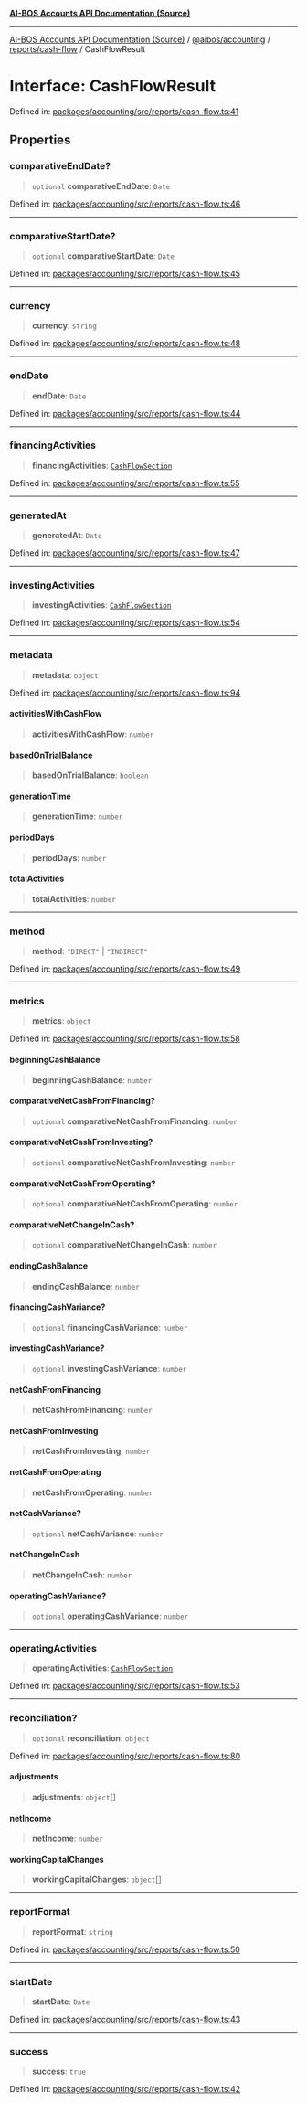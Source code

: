 [**AI-BOS Accounts API Documentation (Source)**](../../../../../README.md)

***

[AI-BOS Accounts API Documentation (Source)](../../../../../README.md) / [@aibos/accounting](../../../README.md) / [reports/cash-flow](../README.md) / CashFlowResult

# Interface: CashFlowResult

Defined in: [packages/accounting/src/reports/cash-flow.ts:41](https://github.com/pohlai88/accounts/blob/48103fb36d28b2b9bfb33472b6de2f719773cde9/packages/accounting/src/reports/cash-flow.ts#L41)

## Properties

### comparativeEndDate?

> `optional` **comparativeEndDate**: `Date`

Defined in: [packages/accounting/src/reports/cash-flow.ts:46](https://github.com/pohlai88/accounts/blob/48103fb36d28b2b9bfb33472b6de2f719773cde9/packages/accounting/src/reports/cash-flow.ts#L46)

***

### comparativeStartDate?

> `optional` **comparativeStartDate**: `Date`

Defined in: [packages/accounting/src/reports/cash-flow.ts:45](https://github.com/pohlai88/accounts/blob/48103fb36d28b2b9bfb33472b6de2f719773cde9/packages/accounting/src/reports/cash-flow.ts#L45)

***

### currency

> **currency**: `string`

Defined in: [packages/accounting/src/reports/cash-flow.ts:48](https://github.com/pohlai88/accounts/blob/48103fb36d28b2b9bfb33472b6de2f719773cde9/packages/accounting/src/reports/cash-flow.ts#L48)

***

### endDate

> **endDate**: `Date`

Defined in: [packages/accounting/src/reports/cash-flow.ts:44](https://github.com/pohlai88/accounts/blob/48103fb36d28b2b9bfb33472b6de2f719773cde9/packages/accounting/src/reports/cash-flow.ts#L44)

***

### financingActivities

> **financingActivities**: [`CashFlowSection`](CashFlowSection.md)

Defined in: [packages/accounting/src/reports/cash-flow.ts:55](https://github.com/pohlai88/accounts/blob/48103fb36d28b2b9bfb33472b6de2f719773cde9/packages/accounting/src/reports/cash-flow.ts#L55)

***

### generatedAt

> **generatedAt**: `Date`

Defined in: [packages/accounting/src/reports/cash-flow.ts:47](https://github.com/pohlai88/accounts/blob/48103fb36d28b2b9bfb33472b6de2f719773cde9/packages/accounting/src/reports/cash-flow.ts#L47)

***

### investingActivities

> **investingActivities**: [`CashFlowSection`](CashFlowSection.md)

Defined in: [packages/accounting/src/reports/cash-flow.ts:54](https://github.com/pohlai88/accounts/blob/48103fb36d28b2b9bfb33472b6de2f719773cde9/packages/accounting/src/reports/cash-flow.ts#L54)

***

### metadata

> **metadata**: `object`

Defined in: [packages/accounting/src/reports/cash-flow.ts:94](https://github.com/pohlai88/accounts/blob/48103fb36d28b2b9bfb33472b6de2f719773cde9/packages/accounting/src/reports/cash-flow.ts#L94)

#### activitiesWithCashFlow

> **activitiesWithCashFlow**: `number`

#### basedOnTrialBalance

> **basedOnTrialBalance**: `boolean`

#### generationTime

> **generationTime**: `number`

#### periodDays

> **periodDays**: `number`

#### totalActivities

> **totalActivities**: `number`

***

### method

> **method**: `"DIRECT"` \| `"INDIRECT"`

Defined in: [packages/accounting/src/reports/cash-flow.ts:49](https://github.com/pohlai88/accounts/blob/48103fb36d28b2b9bfb33472b6de2f719773cde9/packages/accounting/src/reports/cash-flow.ts#L49)

***

### metrics

> **metrics**: `object`

Defined in: [packages/accounting/src/reports/cash-flow.ts:58](https://github.com/pohlai88/accounts/blob/48103fb36d28b2b9bfb33472b6de2f719773cde9/packages/accounting/src/reports/cash-flow.ts#L58)

#### beginningCashBalance

> **beginningCashBalance**: `number`

#### comparativeNetCashFromFinancing?

> `optional` **comparativeNetCashFromFinancing**: `number`

#### comparativeNetCashFromInvesting?

> `optional` **comparativeNetCashFromInvesting**: `number`

#### comparativeNetCashFromOperating?

> `optional` **comparativeNetCashFromOperating**: `number`

#### comparativeNetChangeInCash?

> `optional` **comparativeNetChangeInCash**: `number`

#### endingCashBalance

> **endingCashBalance**: `number`

#### financingCashVariance?

> `optional` **financingCashVariance**: `number`

#### investingCashVariance?

> `optional` **investingCashVariance**: `number`

#### netCashFromFinancing

> **netCashFromFinancing**: `number`

#### netCashFromInvesting

> **netCashFromInvesting**: `number`

#### netCashFromOperating

> **netCashFromOperating**: `number`

#### netCashVariance?

> `optional` **netCashVariance**: `number`

#### netChangeInCash

> **netChangeInCash**: `number`

#### operatingCashVariance?

> `optional` **operatingCashVariance**: `number`

***

### operatingActivities

> **operatingActivities**: [`CashFlowSection`](CashFlowSection.md)

Defined in: [packages/accounting/src/reports/cash-flow.ts:53](https://github.com/pohlai88/accounts/blob/48103fb36d28b2b9bfb33472b6de2f719773cde9/packages/accounting/src/reports/cash-flow.ts#L53)

***

### reconciliation?

> `optional` **reconciliation**: `object`

Defined in: [packages/accounting/src/reports/cash-flow.ts:80](https://github.com/pohlai88/accounts/blob/48103fb36d28b2b9bfb33472b6de2f719773cde9/packages/accounting/src/reports/cash-flow.ts#L80)

#### adjustments

> **adjustments**: `object`[]

#### netIncome

> **netIncome**: `number`

#### workingCapitalChanges

> **workingCapitalChanges**: `object`[]

***

### reportFormat

> **reportFormat**: `string`

Defined in: [packages/accounting/src/reports/cash-flow.ts:50](https://github.com/pohlai88/accounts/blob/48103fb36d28b2b9bfb33472b6de2f719773cde9/packages/accounting/src/reports/cash-flow.ts#L50)

***

### startDate

> **startDate**: `Date`

Defined in: [packages/accounting/src/reports/cash-flow.ts:43](https://github.com/pohlai88/accounts/blob/48103fb36d28b2b9bfb33472b6de2f719773cde9/packages/accounting/src/reports/cash-flow.ts#L43)

***

### success

> **success**: `true`

Defined in: [packages/accounting/src/reports/cash-flow.ts:42](https://github.com/pohlai88/accounts/blob/48103fb36d28b2b9bfb33472b6de2f719773cde9/packages/accounting/src/reports/cash-flow.ts#L42)
